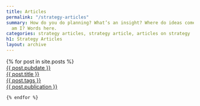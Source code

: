 ```yaml
---
title: Articles
permalink: "/strategy-articles"
summary: How do you do planning? What’s an insight? Where do ideas come from? Who
  am I? Words here.
categories: strategy articles, strategy article, articles on strategy
h1: Strategy Articles
layout: archive
---
```


<main class="preview" id="all-container">
  {% for post in site.posts %}
        <a href="{{ site.github.url }}{{ post.url }}">
        <div class="object">
            <div class="year">{{ post.pubdate }}</div>
            <div class="project">{{ post.title }}</div>
            <div class="type">{{ post.tags }}</div>
            <div class="publication">{{ post.publication }}</div>
        </div>
    </a>

    {% endfor %}

</main>

<section class="clear"></section>


